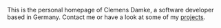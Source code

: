 This is the personal homepage of Clemens Damke, a software developer based in Germany.
Contact me or have a look at some of my [projects](projects).
